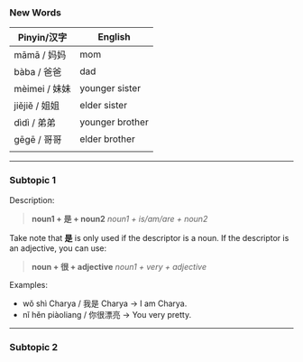 ### New Words
| Pinyin/汉字   | English         |
| ----------- | --------------- |
| māmā / 妈妈   | mom             |
| bàba / 爸爸   | dad             |
| mèimei / 妹妹 | younger sister  |
| jiějiě / 姐姐 | elder sister    |
| dìdì / 弟弟   | younger brother |
| gēgē / 哥哥   | elder brother   |
|             |                 |

---
### Subtopic 1

Description:

> **noun1 + 是 + noun2**
> *noun1 + is/am/are + noun2*

Take note that **是** is only used if the descriptor is a noun. If the descriptor is an adjective, you can use:

> **noun + 很 + adjective**
> *noun1 + very + adjective*

Examples:
- wǒ shì Charya / 我是 Charya → I am Charya.
- nǐ hěn piàoliang / 你很漂亮 → You very pretty.

---
### Subtopic 2